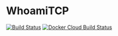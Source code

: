 # WhoamiTCP

[![Build Status](https://travis-ci.com/containous/whoamitcp.svg?branch=master)](https://travis-ci.com/containous/whoamitcp)
[![Docker Cloud Build Status](https://img.shields.io/docker/cloud/build/containous/whoamitcp.svg)](https://hub.docker.com/r/containous/whoamitcp)
